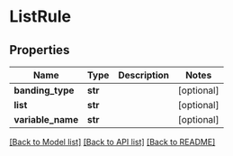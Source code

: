# ListRule

## Properties
Name | Type | Description | Notes
------------ | ------------- | ------------- | -------------
**banding_type** | **str** |  | [optional] 
**list** | **str** |  | [optional] 
**variable_name** | **str** |  | [optional] 

[[Back to Model list]](../README.md#documentation-for-models) [[Back to API list]](../README.md#documentation-for-api-endpoints) [[Back to README]](../README.md)


